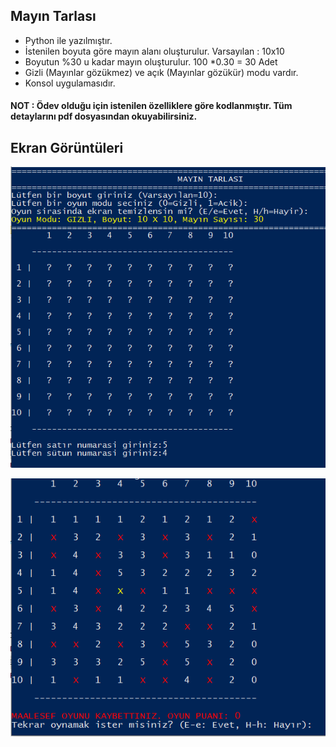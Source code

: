
## Mayın Tarlası


- Python ile yazılmıştır.
- İstenilen boyuta göre mayın alanı oluşturulur. Varsayılan : 10x10
- Boyutun %30 u kadar mayın oluşturulur. 100 *0.30 = 30 Adet
- Gizli (Mayınlar gözükmez) ve açık (Mayınlar gözükür) modu vardır.
- Konsol uygulamasıdır.
#### NOT : Ödev olduğu için istenilen özelliklere göre kodlanmıştır. Tüm detaylarını pdf dosyasından okuyabilirsiniz.




## Ekran Görüntüleri

![Uygulama Ekran Görüntüsü](https://github.com/BayramYARIM/neu-workspace/blob/main/avp2-Minesweeper/ss1.PNG)

![Uygulama Ekran Görüntüsü](https://github.com/BayramYARIM/neu-workspace/blob/main/avp2-Minesweeper/ss2.PNG)

  